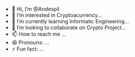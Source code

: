 - 👋 Hi, I’m @Andespil
- 👀 I’m interested in Cryptoacurrency...
- 🌱 I’m currently learning Informatic Engineering...
- 💞️ I’m looking to collaborate on Crypto Project...
- 📫 How to reach me ...
- 😄 Pronouns: ...
- ⚡ Fun fact: ...

<!---
Andespil/Andespil is a ✨ special ✨ repository because its `README.md` (this file) appears on your GitHub profile.
You can click the Preview link to take a look at your changes.
--->
